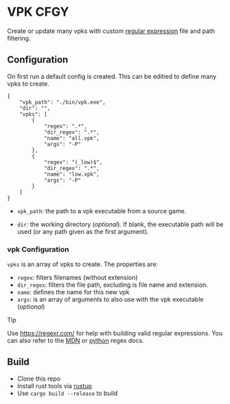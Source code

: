# VPK CFGY

Create or update many vpks with custom [regular expression](https://developer.mozilla.org/en-US/docs/Web/JavaScript/Guide/Regular_expressions) file and path filtering.

## Configuration
On first run a default config is created. This can be editied to define many vpks to create.
```
{
    "vpk_path": "./bin/vpk.exe",
    "dir": "",
    "vpks": [
        {
            "regex": ".*",
            "dir_regex": ".*",
            "name": "all.vpk",
            "args": "-P"
        },
        {
            "regex": "(_low)$",
            "dir_regex": ".*",
            "name": "low.vpk",
            "args": "-P"
        }
    ]
}
```
- `vpk_path`: the path to a vpk executable from a source game.

- `dir`: the working directory (*optional*). If blank, the executable path will be used (or any path given as the first argument).

### vpk Configuration
`vpks` is an array of vpks to create. The properties are:
- `regex`: filters filenames (without extension)
- `dir_regex`: filters the file path, excluding is file name and extension.
- `name`: defines the name for this new vpk
- `args`: is an array of arguments to also use with the vpk executable (*optional*)

> [!TIP]
> Use https://regexr.com/ for help with building valid regular expressions. You can also refer to the [MDN](https://developer.mozilla.org/en-US/docs/Web/JavaScript/Guide/Regular_expressions) or [python](https://docs.python.org/3/library/re.html) regex docs.

## Build
- Clone this repo
- Install rust tools via [rustup](https://rustup.rs/)
- Use ``cargo build --release`` to build
